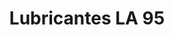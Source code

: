 ---
title: "Lubricantes LA 95"
url: /bogota-d-c/lubricantes-la-95/
shop: reparación de automóviles
---